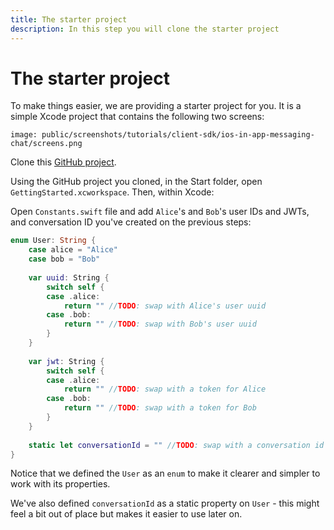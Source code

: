 ```yaml
---
title: The starter project
description: In this step you will clone the starter project
---
```


# The starter project

To make things easier, we are providing a starter project for you. It is a simple Xcode project that contains the following two screens:

```screenshot
image: public/screenshots/tutorials/client-sdk/ios-in-app-messaging-chat/screens.png
```

Clone this [GitHub project](https://github.com/nexmo-community/ClientSDK-Get-Started-Messaging-Swift).

Using the GitHub project you cloned, in the Start folder, open `GettingStarted.xcworkspace`. Then, within Xcode:

    
Open `Constants.swift` file and add `Alice`'s and `Bob`'s user IDs and JWTs, and conversation ID you've created on the previous steps:

```swift
enum User: String {
    case alice = "Alice"
    case bob = "Bob"
    
    var uuid: String {
        switch self {
        case .alice:
            return "" //TODO: swap with Alice's user uuid
        case .bob:
            return "" //TODO: swap with Bob's user uuid
        }
    }
    
    var jwt: String {
        switch self {
        case .alice:
            return "" //TODO: swap with a token for Alice
        case .bob:
            return "" //TODO: swap with a token for Bob
        }
    }
    
    static let conversationId = "" //TODO: swap with a conversation id
}

```

Notice that we defined the `User` as an `enum` to make it clearer and simpler to work with its properties. 

We've also defined `conversationId` as a static property on `User` - this might feel a bit out of place but makes it easier to use later on.
